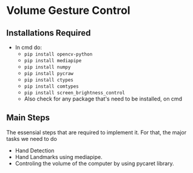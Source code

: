 # Volume Gesture Control

## Installations Required
- In cmd do:
  - `pip install opencv-python`
  - `pip install mediapipe`
  - `pip install numpy `
  - `pip install pycraw`
  - `pip install ctypes`
  - `pip install comtypes`
  - `pip install screen_brightness_control`  
  - Also check for any package that's need to be installed, on cmd
  

## Main Steps
The essensial steps that are required to implement it.
For that, the major tasks we need to do
- Hand Detection
- Hand Landmarks using mediapipe.
- Controling the volume of the computer by using pycaret library. 



